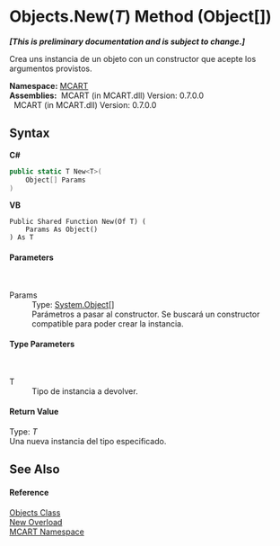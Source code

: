 # Objects.New(*T*) Method (Object[])
 _**\[This is preliminary documentation and is subject to change.\]**_

Crea uns instancia de un objeto con un constructor que acepte los argumentos provistos.

**Namespace:**&nbsp;<a href="89e7854f-fe6f-d208-fb0c-b17953422852">MCART</a><br />**Assemblies:**&nbsp;&nbsp;MCART (in MCART.dll) Version: 0.7.0.0<br />&nbsp;&nbsp;MCART (in MCART.dll) Version: 0.7.0.0<br />

## Syntax

**C#**<br />
``` C#
public static T New<T>(
	Object[] Params
)

```

**VB**<br />
``` VB
Public Shared Function New(Of T) ( 
	Params As Object()
) As T
```


#### Parameters
&nbsp;<dl><dt>Params</dt><dd>Type: <a href="http://msdn2.microsoft.com/es-es/library/e5kfa45b" target="_blank">System.Object</a>[]<br />Parámetros a pasar al constructor. Se buscará un constructor compatible para poder crear la instancia.</dd></dl>

#### Type Parameters
&nbsp;<dl><dt>T</dt><dd>Tipo de instancia a devolver.</dd></dl>

#### Return Value
Type: *T*<br />Una nueva instancia del tipo especificado.

## See Also


#### Reference
<a href="bed01b44-1ba8-b02e-7f19-0855e84b8dbd">Objects Class</a><br /><a href="92a191b1-be81-a401-a196-06e73b7c5075">New Overload</a><br /><a href="89e7854f-fe6f-d208-fb0c-b17953422852">MCART Namespace</a><br />